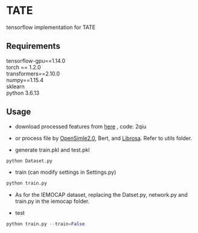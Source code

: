 # TATE
tensorflow implementation for TATE
## Requirements
   tensorflow-gpu==1.14.0 <br>
   torch == 1.2.0 <br>
   transformers==2.10.0 <br>
   numpy==1.15.4 <br>
   sklearn <br>
   python 3.6.13 <br>
   
## Usage
  
   
* download processed features from [here]( https://pan.baidu.com/s/1BJZkg8nNElFg9KSXdrLlyw?pwd=2qiu) , code: 2qiu

* or process file by [OpenSimle2.0](https://github.com/audeering/opensmile), Bert, and [Librosa](https://github.com/librosa/librosa). Refer to utils folder.


* generate train.pkl and test.pkl
```python 
python Dataset.py
```
* train (can modify settings in Settings.py) <br>
```python 
python train.py  
``` 
* As for the IEMOCAP dataset, replacing the Datset.py, network.py and train.py in the iemocap folder.

* test <br>
```python 
python train.py --train=False
```

